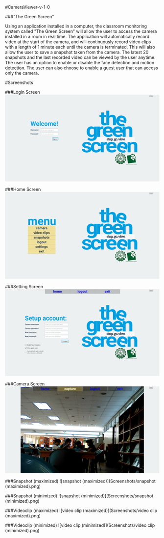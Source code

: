 #CameraViewer-v-1-0

###"The Green Screen"

Using an application installed in a computer, the classroom monitoring system called "The Green Screen" will allow the user to access the camera installed in a room in real time. The application will automatically record video at the start of the camera, and will continuously record video clips with a length of 1 minute each until the camera is terminated. This will also allow the user to save a snapshot taken from the camera. The latest 20 snapshots and the last recorded video can be viewed by the user anytime. The user has an option to enable or disable the face detection and motion detection. The user can also choose to enable a guest user that can access only the camera.

#Screenshots

###Login Screen
![Login](Screenshots/Login.png)

###Home Screen
![Home](Screenshots/Home.png)

###Setting Screen
![Setting](Screenshots/Setting.png)

###Camera Screen
![Capture&Recording](Screenshots/Capture&Recording.png)

###Snapshot (maximized)
![snapshot (maximized)](Screenshots/snapshot (maximized).png)

###Snapshot (minimized)
![snapshot (minimized)](Screenshots/snapshot (minimized).png)

###Videoclip (maximized)
![video clip (maximized)](Screenshots/video clip (maximized).png)

###Videoclip (minimized)
![video clip (minimized)](Screenshots/video clip (minimized).png)
